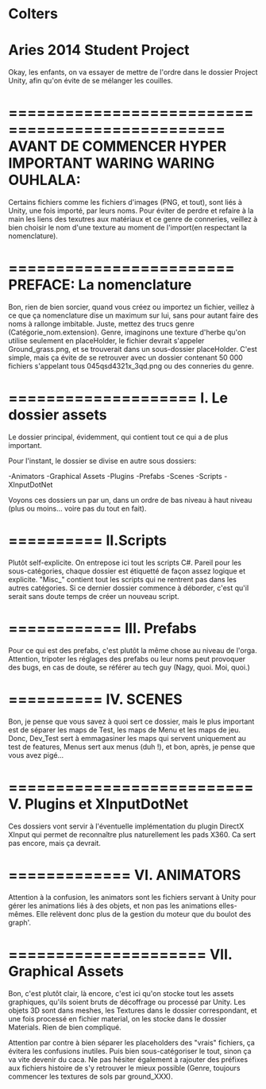 Colters
=======
Aries 2014 Student Project
=======

Okay, les enfants, on va essayer de mettre de l'ordre dans le dossier Project Unity, afin qu'on évite de se mélanger les couilles.

=================================================
AVANT DE COMMENCER HYPER IMPORTANT WARING WARING OUHLALA:
=================================================
Certains fichiers comme les fichiers d'images (PNG, et tout), sont liés à Unity, une fois importé, par leurs noms. Pour éviter de perdre et refaire à la main les liens des texutres aux matériaux et ce genre de conneries, veillez à  bien choisir le nom d'une texture au moment de l'import(en respectant la nomenclature).

========================
PREFACE: La nomenclature
========================

Bon, rien de bien sorcier, quand vous créez ou importez un fichier, veillez à ce que ça nomenclature dise un maximum sur lui, sans pour autant faire des noms à rallonge imbitable.
Juste, mettez des trucs genre (Catégorie_nom.extension).
Genre, imaginons une texture d'herbe qu'on utilise seulement en placeHolder, le fichier devrait s'appeler Ground_grass.png, et se trouverait dans un sous-dossier placeHolder. C'est simple, mais ça évite de se retrouver avec un dossier contenant 50 000 fichiers s'appelant tous 045qsd4321x_3qd.png ou des conneries du genre.

====================
I. Le dossier assets
====================

Le dossier principal, évidemment, qui contient tout ce qui a de plus important.

Pour l'instant, le dossier se divise en autre sous dossiers:

-Animators
-Graphical Assets
-Plugins
-Prefabs
-Scenes
-Scripts
-XInputDotNet

Voyons ces dossiers un par un, dans un ordre de bas niveau à haut niveau (plus ou moins... voire pas du tout en fait).

==========
II.Scripts
==========

Plutôt self-explicite. On entrepose ici tout les scripts C#.
Pareil pour les sous-catégories, chaque dossier est étiquetté de façon assez logique et explicite.
"Misc_" contient tout les scripts qui ne rentrent pas dans les autres catégories. Si ce dernier dossier commence à déborder, c'est qu'il serait sans doute temps de créer un nouveau script.

============
III. Prefabs
============

Pour ce qui est des prefabs, c'est plutôt la même chose au niveau de l'orga. Attention, tripoter les réglages des prefabs ou leur noms peut provoquer des bugs, en cas de doute, se référer au tech guy (Nagy, quoi. Moi, quoi.)

==========
IV. SCENES
==========

Bon, je pense que vous savez à quoi sert ce dossier, mais le plus important est de séparer les maps de Test, les maps de Menu et les maps de jeu.
Donc, Dev_Test sert à emmagasiner les maps qui servent uniquement au test de features, Menus sert aux menus (duh !), et bon, après, je pense que vous avez pigé...

==========================
V. Plugins et XInputDotNet
==========================

Ces dossiers vont servir à l'éventuelle implémentation du plugin DirectX XInput qui permet de reconnaître plus naturellement les pads X360. Ca sert pas encore, mais ça devrait.

=============
VI. ANIMATORS
=============

Attention à la confusion, les animators sont les fichiers servant à Unity pour gérer les animations liés à des objets, et non pas les animations elles-mêmes. Elle relèvent donc plus de la gestion du moteur que du boulot des graph'.

=====================
VII. Graphical Assets
=====================

Bon, c'est plutôt clair, là encore, c'est ici qu'on stocke tout les assets graphiques, qu'ils soient bruts de décoffrage ou processé par Unity.
Les objets 3D sont dans meshes, les Textures dans le dossier correspondant, et une fois processé en fichier material, on les stocke dans le dossier Materials. Rien de bien compliqué.

Attention par contre à bien séparer les placeholders des "vrais" fichiers, ça évitera les confusions inutiles.
Puis bien sous-catégoriser le tout, sinon ça va vite devenir du caca. Ne pas hésiter également à rajouter des préfixes aux fichiers histoire de s'y retrouver le mieux possible (Genre, toujours commencer les textures de sols par ground_XXX).
